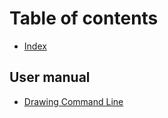# Table of contents

* [Index](README.md)

## User manual

* [Drawing Command Line](user-manual/drawing-command-line.md)
